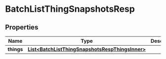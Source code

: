 

# BatchListThingSnapshotsResp


## Properties

| Name | Type | Description | Notes |
|------------ | ------------- | ------------- | -------------|
|**things** | [**List&lt;BatchListThingSnapshotsRespThingsInner&gt;**](BatchListThingSnapshotsRespThingsInner.md) |  |  [optional] |



